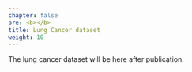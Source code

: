 ```yaml
---
chapter: false
pre: <b></b>
title: Lung Cancer dataset
weight: 10
---
```


The lung cancer dataset will be here after publication.
